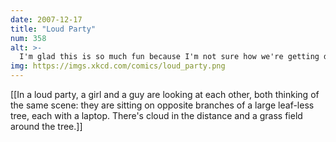 ```yaml
---
date: 2007-12-17
title: "Loud Party"
num: 358
alt: >-
  I'm glad this is so much fun because I'm not sure how we're getting down.
img: https://imgs.xkcd.com/comics/loud_party.png
---
```

[[In a loud party, a girl and a guy are looking at each other, both thinking of the same scene: they are sitting on opposite branches of a large leaf-less tree, each with a laptop. There's cloud in the distance and a grass field around the tree.]]

